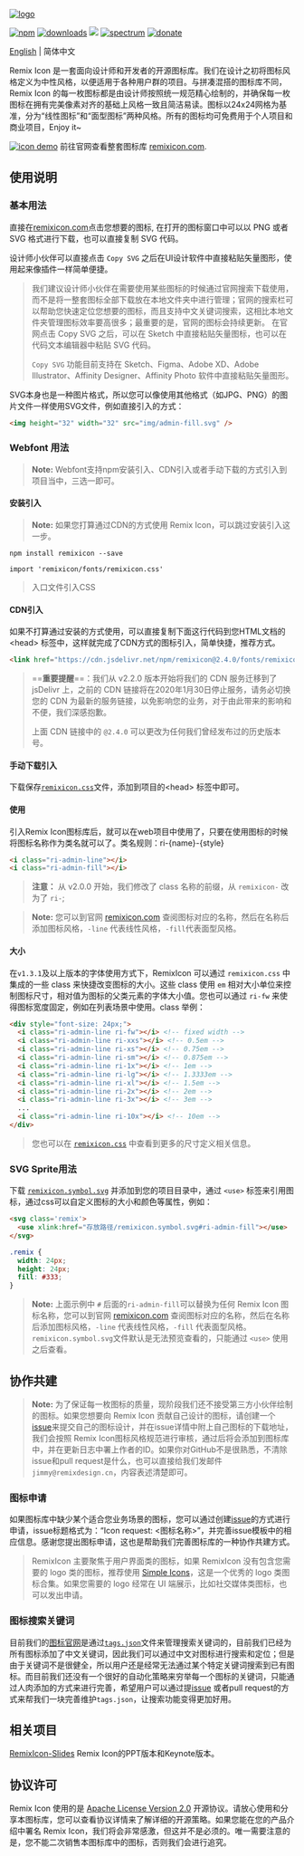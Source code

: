 [![logo](http://cdn.remixicon.com/logo-github.svg)](https://remixicon.com)

[![npm](https://img.shields.io/npm/v/remixicon.svg?labelColor=4A4A4A&color=006AFF&style=flat-square)](https://www.npmjs.com/package/remixicon)
[![downloads](https://img.shields.io/npm/dt/remixicon.svg?labelColor=4A4A4A&color=23AF5F&style=flat-square)](https://www.npmjs.com/package/remixicon)
[![](https://data.jsdelivr.com/v1/package/npm/remixicon/badge)](https://www.jsdelivr.com/package/npm/remixicon)
[![spectrum](https://img.shields.io/badge/沟通-Spectrum-7028F5.svg?labelColor=4A4A4A&style=flat-square)](https://spectrum.chat/remixdesign/remixicon)
[![donate](https://img.shields.io/badge/-赞助-DA6429.svg?style=flat-square)](https://remixicon.com/#donate)

[English](./README.md) | 简体中文

Remix Icon 是一套面向设计师和开发者的开源图标库。我们在设计之初将图标风格定义为中性风格，以便适用于各种用户群的项目。与拼凑混搭的图标库不同，Remix Icon 的每一枚图标都是由设计师按照统一规范精心绘制的，并确保每一枚图标在拥有完美像素对齐的基础上风格一致且简洁易读。图标以24x24网格为基准，分为“线性图标”和“面型图标”两种风格。所有的图标均可免费用于个人项目和商业项目，Enjoy it~

[![icon demo](http://cdn.remixicon.com/preview.svg)](https://remixicon.com)
前往官网查看整套图标库 [remixicon.com](https://remixicon.com).

## 使用说明

### 基本用法

直接在[remixicon.com](https://remixicon.com)点击您想要的图标, 在打开的图标窗口中可以以 PNG 或者 SVG 格式进行下载，也可以直接复制 SVG 代码。

设计师小伙伴可以直接点击 `Copy SVG` 之后在UI设计软件中直接粘贴矢量图形，使用起来像插件一样简单便捷。

> 我们建议设计师小伙伴在需要使用某些图标的时候通过官网搜索下载使用，而不是将一整套图标全部下载放在本地文件夹中进行管理；官网的搜索栏可以帮助您快速定位您想要的图标，而且支持中文关键词搜索，这相比本地文件夹管理图标效率要高很多；最重要的是，官网的图标会持续更新。
> 在官网点击 Copy SVG 之后，可以在 Sketch 中直接粘贴矢量图标，也可以在代码文本编辑器中粘贴 SVG 代码。
>
> `Copy SVG` 功能目前支持在 Sketch、Figma、Adobe XD、Adobe Illustrator、Affinity Designer、Affinity Photo 软件中直接粘贴矢量图形。

SVG本身也是一种图片格式，所以您可以像使用其他格式（如JPG、PNG）的图片文件一样使用SVG文件，例如直接引入的方式：

```html
<img height="32" width="32" src="img/admin-fill.svg" />
```

### Webfont 用法
> **Note:** Webfont支持npm安装引入、CDN引入或者手动下载的方式引入到项目当中，三选一即可。

#### 安装引入

> **Note:** 如果您打算通过CDN的方式使用 Remix Icon，可以跳过安装引入这一步。

```
npm install remixicon --save
```

```
import 'remixicon/fonts/remixicon.css'
```
> 入口文件引入CSS

#### CDN引入
如果不打算通过安装的方式使用，可以直接复制下面这行代码到您HTML文档的 &lt;head&gt; 标签中，这样就完成了CDN方式的图标引入，简单快捷，推荐方式。

```html
<link href="https://cdn.jsdelivr.net/npm/remixicon@2.4.0/fonts/remixicon.css" rel="stylesheet">
```

> ==**重要提醒**==：我们从 v2.2.0 版本开始将我们的 CDN 服务迁移到了 jsDelivr 上，之前的 CDN 链接将在2020年1月30日停止服务，请务必切换您的 CDN 为最新的服务链接，以免影响您的业务，对于由此带来的影响和不便，我们深感抱歉。
>
> 上面 CDN 链接中的 `@2.4.0` 可以更改为任何我们曾经发布过的历史版本号。

#### 手动下载引入

下载保存[`remixicon.css`](https://cdn.jsdelivr.net/npm/remixicon@2.4.0/fonts/remixicon.css)文件，添加到项目的&lt;head&gt; 标签中即可。

#### 使用

引入Remix Icon图标库后，就可以在web项目中使用了，只要在使用图标的时候将图标名称作为类名就可以了。类名规则：ri-{name}-{style}
```html
<i class="ri-admin-line"></i>
<i class="ri-admin-fill"></i>
```
> **注意：** 从 v2.0.0 开始，我们修改了 class 名称的前缀，从 `remixicon-` 改为了 `ri-`;

> **Note:** 您可以到官网 [remixicon.com](https://remixicon.com) 查阅图标对应的名称，然后在名称后添加图标风格，`-line` 代表线性风格，`-fill`代表面型风格。

#### 大小

在`v1.3.1`及以上版本的字体使用方式下，RemixIcon 可以通过 `remixicon.css` 中集成的一些 class 来快捷改变图标的大小。这些 class 使用 `em` 相对大小单位来控制图标尺寸，相对值为图标的父类元素的字体大小值。您也可以通过 `ri-fw` 来使得图标宽度固定，例如在列表场景中使用。class 举例：

```html
<div style="font-size: 24px;">
  <i class="ri-admin-line ri-fw"></i> <!-- fixed width -->
  <i class="ri-admin-line ri-xxs"></i> <!-- 0.5em -->
  <i class="ri-admin-line ri-xs"></i> <!-- 0.75em -->
  <i class="ri-admin-line ri-sm"></i> <!-- 0.875em -->
  <i class="ri-admin-line ri-1x"></i> <!-- 1em -->
  <i class="ri-admin-line ri-lg"></i> <!-- 1.3333em -->
  <i class="ri-admin-line ri-xl"></i> <!-- 1.5em -->
  <i class="ri-admin-line ri-2x"></i> <!-- 2em -->
  <i class="ri-admin-line ri-3x"></i> <!-- 3em -->
  ...
  <i class="ri-admin-line ri-10x"></i> <!-- 10em -->
</div>
```

> 您也可以在 [`remixicon.css`](https://github.com/Remix-Design/RemixIcon/blob/master/fonts/remixicon.css) 中查看到更多的尺寸定义相关信息。

### SVG Sprite用法

下载 [`remixicon.symbol.svg`](https://cdn.remixicon.com/releases/v2.4.0/remixicon.symbol.svg) 并添加到您的项目目录中，通过 `<use>` 标签来引用图标，通过css可以自定义图标的大小和颜色等属性，例如：

```html
<svg class='remix'>
  <use xlink:href="存放路径/remixicon.symbol.svg#ri-admin-fill"></use>
</svg>
```
```css
.remix {
  width: 24px;
  height: 24px;
  fill: #333;
}
```

> **Note:** 上面示例中 `#` 后面的`ri-admin-fill`可以替换为任何 Remix Icon 图标名称，您可以到官网 [remixicon.com](https://remixicon.com) 查阅图标对应的名称，然后在名称后添加图标风格，`-line` 代表线性风格，`-fill` 代表面型风格。`remixicon.symbol.svg`文件默认是无法预览查看的，只能通过 `<use>` 使用之后查看。

## 协作共建
> **Note:** 为了保证每一枚图标的质量，现阶段我们还不接受第三方小伙伴绘制的图标。如果您想要向 Remix Icon 贡献自己设计的图标，请创建一个[issue](https://github.com/Remix-Design/remixicon/issues)来提交自己的图标设计，并在issue详情中附上自己图标的下载地址，我们会按照 Remix Icon图标风格规范进行审核，通过后将会添加到图标库中，并在更新日志中署上作者的ID。如果你对GitHub不是很熟悉，不清除issue和pull request是什么，也可以直接给我们发邮件 `jimmy@remixdesign.cn`，内容表述清楚即可。

### 图标申请

如果图标库中缺少某个适合您业务场景的图标，您可以通过创建[issue](https://github.com/Remix-Design/remixicon/issues)的方式进行申请，issue标题格式为：“Icon request: <图标名称>”，并完善issue模板中的相应信息。感谢您提出图标申请，这也是帮助我们完善图标库的一种协作共建方式。

> RemixIcon 主要聚焦于用户界面类的图标，如果 RemixIcon 没有包含您需要的 logo 类的图标，推荐使用 [Simple Icons](https://github.com/simple-icons/simple-icons)，这是一个优秀的 logo 类图标合集。如果您需要的 logo 经常在 UI 端展示，比如社交媒体类图标，也可以发出申请。

### 图标搜索关键词

目前我们的[图标官网](https://remixicon.com)是通过[`tags.json`](https://github.com/Remix-Design/remixicon/blob/master/tags.json)文件来管理搜索关键词的，目前我们已经为所有图标添加了中文关键词，因此我们可以通过中文对图标进行搜索和定位；但是由于关键词不是很健全，所以用户还是经常无法通过某个特定关键词搜索到已有图标。而目前我们还没有一个很好的自动化策略来穷举每一个图标的关键词，只能通过人肉添加的方式来进行完善，希望用户可以通过提[issue](https://github.com/Remix-Design/remixicon/issues) 或者pull request的方式来帮我们一块完善维护`tags.json`，让搜索功能变得更加好用。

## 相关项目
[RemixIcon-Slides](https://github.com/Remix-Design/RemixIcon-Slides) Remix Icon的PPT版本和Keynote版本。

## 协议许可
Remix Icon 使用的是 [Apache License Version 2.0](https://github.com/Remix-Design/remixicon/blob/master/License) 开源协议。请放心使用和分享本图标库，您可以查看协议详情来了解详细的开源策略。如果您能在您的产品介绍中署名 Remix Icon，我们将会非常感激，但这并不是必须的。唯一需要注意的是，您不能二次销售本图标库中的图标，否则我们会进行追究。
